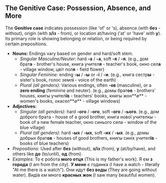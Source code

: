 ## The Genitive Case: Possession, Absence, and More

The **Genitive case** indicates possession (like 'of' or 's), absence (with **без** - without), origin (with **з/із** - from), or location at/having ('at' or 'have' with **у**). Its primary role is showing belonging or relation, or being required by certain prepositions.

* **Nouns:** Endings vary based on gender and hard/soft stem.
    * *Singular Masculine/Neuter:* hard **-а** / **-а**, soft **-я** / **-я**. (e.g., дом брат**а** - brother's house, книга учител**я** - teacher's book, окно сел**а** - village window, цвіт пол**я** - field flower)
    * *Singular Feminine:* ending **-ы** / **-ы** or **-і** / **-и**. (e.g., книга сестр**ы** - sister's book, голос земл**і** - voice of the earth)
    * *Plural (all genders):* Various endings, often **-ов** (masculine), or a **zero ending** (feminine and neuter). (e.g., домы брат**ов** - brothers' houses, книгы учител**їв** - teachers' books, книгы жон**∅** - women's books, окасел**∅** - village windows)
* **Adjectives:**
    * *Singular (all genders):* hard **-ого** / **-ого**, soft **-ого** / **-ього**. (e.g., дом доброго брата - house of a good brother, книга нової учителкы - book of a new female teacher, окно синього села - window of the blue village)
    * *Plural (all genders):* hard **-ых** / **-ых**, soft **-их** / **-ых**. (e.g., домы добрых брат**ов** - houses of good brothers, книгы синіх учител**їв** - books of blue teachers)
* *Prepositions:* Used after **без** (without), **з/із** (from), **у** (at/by/have), and others like **до** (to/until), **од** (from).
* *Examples:* То є робота **мого отця** (This is my father's work). Я єм **з города** (I am from the city). **У мене** є годинка (I have a watch - literally "At me there is a watch"). Они идут **без воды** (They are going without water). Видїв єм много **красных жон** (I saw many beautiful women).